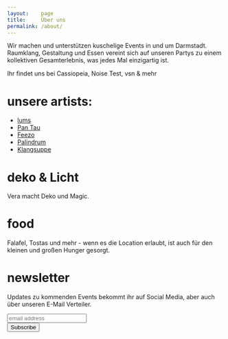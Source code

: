 ```yaml
---
layout:    page
title:     Über uns
permalink: /about/
---
```


Wir machen und unterstützen kuschelige Events in und um Darmstadt.
Raumklang, Gestaltung und Essen vereint sich auf unseren Partys zu einem kollektiven Gesamterlebnis, was jedes Mal einzigartig ist.

Ihr findet uns bei Cassiopeia, Noise Test, vsn & mehr

# unsere artists:
* <a href="https://soundcloud.com/lumsdnb">lums</a>
* <a href="https://soundcloud.com/pan_tau">Pan Tau</a>
* <a href="https://soundcloud.com/feezo_betrugo">Feezo</a>
* <a href="https://soundcloud.com/palindrum_pnd">Palindrum</a>
* <a href="https://soundcloud.com/klangsuppe">Klangsuppe</a>

# deko & Licht
Vera macht Deko und Magic.


# food

Falafel, Tostas und mehr - wenn es die Location erlaubt, ist auch für den kleinen und großen Hunger gesorgt.

# newsletter

Updates zu kommenden Events bekommt ihr auf Social Media, aber auch über unseren E-Mail Verteiler.
<!-- Begin Mailchimp Signup Form -->
<link href="//cdn-images.mailchimp.com/embedcode/horizontal-slim-10_7.css" rel="stylesheet" type="text/css">
<!--<style type="text/css">
	#mc_embed_signup{background:#fff; clear:left; font:14px Helvetica,Arial,sans-serif; width:100%;}
	/* Add your own Mailchimp form style overrides in your site stylesheet or in this style block.
	   We recommend moving this block and the preceding CSS link to the HEAD of your HTML file. */
</style>-->
<div id="mc_embed_signup">
  <form action="https://party.us20.list-manage.com/subscribe/post?u=3db610c86f0bb4146453a94c5&amp;id=670925d527" method="post" id="mc-embedded-subscribe-form" name="mc-embedded-subscribe-form" class="validate" target="_blank" novalidate>
    <div id="mc_embed_signup_scroll">
	    <label for="mce-EMAIL"></label>
	    <input type="email" value="" name="EMAIL" class="email" id="mce-EMAIL" placeholder="email address" required>
    <!-- real people should not fill this in and expect good things - do not remove this or risk form bot signups-->
    <div style="position: absolute; left: -5000px;" aria-hidden="true"><input type="text" name="b_3db610c86f0bb4146453a94c5_670925d527" tabindex="-1" value=""></div>
    <div class="clear"><input type="submit" value="Subscribe" name="subscribe" id="mc-embedded-subscribe" class="button"></div>
    </div>
  </form>
</div>

<!--End mc_embed_signup-->


<div style="font-size: 2.73em; text-align:center;">
  <a href="https://soundcloud.com/audiovsn">
    <i class="fab fa-soundcloud"></i>
  </a>
  <a href="https://instagram.com/audiovsn">
    <i class="fab fa-instagram"></i>
  </a>
  <a href="https://facebook.com/audiovsn">
    <i class="fab fa-facebook"></i>
  </a>
</div>
